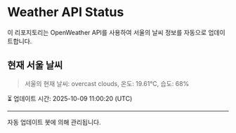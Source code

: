 
# Weather API Status

이 리포지토리는 OpenWeather API를 사용하여 서울의 날씨 정보를 자동으로 업데이트합니다.

## 현재 서울 날씨
> 서울의 현재 날씨: overcast clouds, 온도: 19.61°C, 습도: 68%

⏳ 업데이트 시간: 2025-10-09 11:00:20 (UTC)

---
자동 업데이트 봇에 의해 관리됩니다.
